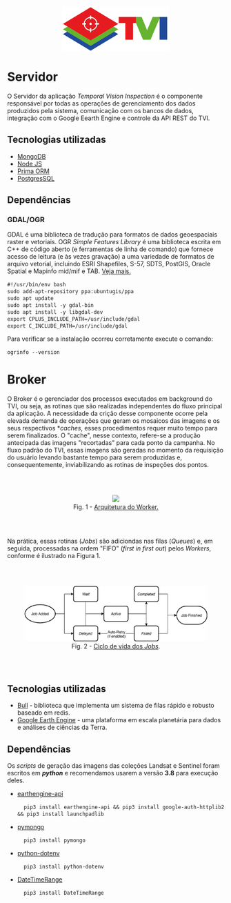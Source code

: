 
<div align="center">
  <br/>
  <img src="https://raw.githubusercontent.com/lapig-ufg/ntvi/main/src/client/src/assets/images/logos/logo_tvi.png" width="250" />
  <br/>
</div>

# Servidor

O Servidor da aplicação _Temporal Vision Inspection_ é o componente responsável por todas as operações de gerenciamento dos dados produzidos pela sistema, comunicação com os bancos de dados, integração com o Google Eearth Engine e controle da API REST do TVI.  

## Tecnologias utilizadas


- [MongoDB](https://docs.mongodb.com/drivers/node/current/fundamentals)
- [Node JS](https://nodejs.org/en/)
- [Prima ORM](https://www.prisma.io/)
- [PostgresSQL](https://www.postgresql.org/)

## Dependências

### GDAL/OGR

GDAL é uma biblioteca de tradução para formatos de dados geoespaciais raster e vetoriais. OGR _Simple Features Library_ é uma biblioteca escrita em C++ de código aberto (e ferramentas de linha de comando) que fornece acesso de leitura (e às vezes gravação) a uma variedade de formatos de arquivo vetorial, incluindo ESRI Shapefiles, S-57, SDTS, PostGIS, Oracle Spatial e Mapinfo mid/mif e TAB. [Veja mais.](https://mothergeo-py.readthedocs.io/en/latest/development/how-to/gdal-ubuntu-pkg.html)

    #!/usr/bin/env bash
    sudo add-apt-repository ppa:ubuntugis/ppa
    sudo apt update
    sudo apt install -y gdal-bin
    sudo apt install -y libgdal-dev
    export CPLUS_INCLUDE_PATH=/usr/include/gdal
    export C_INCLUDE_PATH=/usr/include/gdal
 

Para verificar se a instalação ocorreu corretamente execute o comando:
    
    ogrinfo --version
   
# Broker

O Broker é o gerenciador dos processos executados em background do TVI, ou seja, as rotinas que são realizadas independentes do fluxo principal da aplicação. A necessidade da crição desse componente ocorre pela elevada demanda de operações que geram os mosaicos das imagens e os seus respectivos *_caches_, esses procedimentos requer muito tempo para serem finalizados. O "cache", nesse contexto, refere-se a produção antecipada das imagens "recortadas" para cada ponto da campanha. No fluxo padrão do TVI, essas imagens são geradas no momento da requisição do usuário levando bastante tempo para serem produzidas e, consequentemente, inviabilizando as rotinas de inspeções dos pontos.

<div align="center">
  <br/>
  <br/>
  <figure>
    <img src="https://miro.medium.com/max/438/1*2ljI2y9V3DyGX07mbD_msQ.png" />
    <figcaption>Fig. 1 - <a href="https://betterprogramming.pub/using-bull-to-manage-job-queues-in-a-node-js-micro-service-stack-7a6257e64509" target="_blank">Arquitetura do Worker. </a></figcaption>
  </figure>
  <br/>
  <br/>
</div>

Na prática, essas rotinas (_Jobs_) são adiciondas nas filas (_Queues_) e, em seguida, processadas na ordem "FIFO" (_first in first out_) pelos _Workers_, conforme é ilustrado na Figura 1.


<div align="center">
  <br/>
  <br/>
  <figure>
    <img src="https://raw.githubusercontent.com/OptimalBits/bull/develop/docs/job-lifecycle.png" />
    <figcaption>Fig. 2 - <a href="https://github.com/OptimalBits/bull/tree/develop/docs" target="_blank"> Ciclo de vida dos <i>Jobs</i></a>.</figcaption>
  </figure>
  <br/>
  <br/>
</div>

## Tecnologias utilizadas

- [Bull](https://github.com/OptimalBits/bull) - biblioteca que implementa um sistema de filas rápido e robusto baseado em redis.
- [Google Earth Engine](https://earthengine.google.com/) - uma plataforma em escala planetária para dados e análises de ciências da Terra.


## Dependências

Os _scripts_ de geração das imagens das coleções Landsat e Sentinel foram escritos em _**python**_ e recomendamos usarem a versão **3.8** para execução deles.

- [earthengine-api](https://developers.google.com/earth-engine/guides/python_install)
  
        pip3 install earthengine-api && pip3 install google-auth-httplib2 && pip3 install launchpadlib
  
- [pymongo](https://pypi.org/project/pymongo/)
  
        pip3 install pymongo
  
- [python-dotenv](https://pypi.org/project/python-dotenv/)
  
        pip3 install python-dotenv
  
- [DateTimeRange](https://pypi.org/project/DateTimeRange/)
  
        pip3 install DateTimeRange



